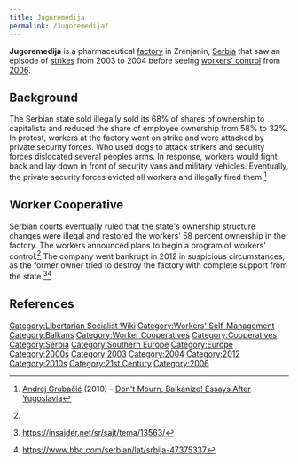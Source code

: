 ```yaml
---
title: Jugoremedija
permalink: /Jugoremedija/
---
```


**Jugoremedija** is a pharmaceutical [factory](factory.md "wikilink") in
Zrenjanin, [Serbia](Serbia.md "wikilink") that saw an episode of
[strikes](List_of_Strikes.md "wikilink") from 2003 to 2004 before seeing
[workers' control](Workers'_Self-Management.md "wikilink") from
[2006](Timeline_of_Libertarian_Socialism_in_Southern_Asia.md "wikilink").

## Background

The Serbian state sold illegally sold its 68% of shares of ownership to
capitalists and reduced the share of employee ownership from 58% to 32%.
In protest, workers at the factory went on strike and were attacked by
private security forces. Who used dogs to attack strikers and security
forces dislocated several peoples arms. In response, workers would fight
back and lay down in front of security vans and military vehicles.
Eventually, the private security forces evicted all workers and
illegally fired them.[^1]

## Worker Cooperative

Serbian courts eventually ruled that the state's ownership structure
changes were illegal and restored the workers' 58 percent ownership in
the factory. The workers announced plans to begin a program of workers'
control.[^2] The company went bankrupt in 2012 in suspicious
circumstances, as the former owner tried to destroy the factory with
complete support from the state.[^3][^4]

## References

<references />

[Category:Libertarian Socialist
Wiki](Category:Libertarian_Socialist_Wiki.md "wikilink") [Category:Workers'
Self-Management](Category:Workers'_Self-Management.md "wikilink")
[Category:Balkans](Category:Balkans.md "wikilink") [Category:Worker
Cooperatives](Category:Worker_Cooperatives.md "wikilink")
[Category:Cooperatives](Category:Cooperatives.md "wikilink")
[Category:Serbia](Category:Serbia.md "wikilink") [Category:Southern
Europe](Category:Southern_Europe.md "wikilink")
[Category:Europe](Category:Europe.md "wikilink")
[Category:2000s](Category:2000s.md "wikilink")
[Category:2003](Category:2003.md "wikilink")
[Category:2004](Category:2004.md "wikilink")
[Category:2012](Category:2012.md "wikilink")
[Category:2010s](Category:2010s.md "wikilink") [Category:21st
Century](Category:21st_Century.md "wikilink")
[Category:2006](Category:2006.md "wikilink")

[^1]: [Andrej Grubačić](Andrej_Grubačić.md "wikilink") (2010) - [Don't
    Mourn, Balkanize! Essays After
    Yugoslavia](Don't_Mourn,_Balkanize!_Essays_After_Yugoslavia.md "wikilink")

[^2]:

[^3]: <https://insajder.net/sr/sajt/tema/13563/>

[^4]: <https://www.bbc.com/serbian/lat/srbija-47375337>